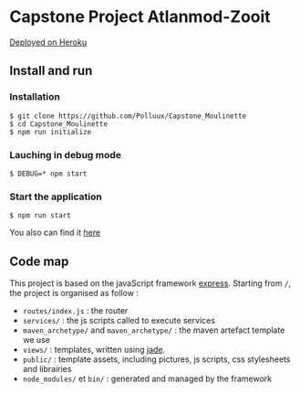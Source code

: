 # Capstone Project Atlanmod-Zooit
[Deployed on Heroku](https://atlanmod-zooit.herokuapp.com/)

## Install and run

### Installation 
```
$ git clone https://github.com/Polluux/Capstone_Moulinette
$ cd Capstone_Moulinette
$ npm run initialize
```

### Lauching in debug mode
```
$ DEBUG=* npm start
```

### Start the application
```
$ npm run start
```
You also can find it [here](https://atlanmod-zooit.herokuapp.com/) 

## Code map
This project is based on the javaScript framework [express](http://www.expressjs.com). 
Starting from `/`, the project is organised as follow :
 - `routes/index.js` : the router
 - `services/` : the js scripts called to execute services
 - `maven_archetype/` and `maven_archetype/` : the maven artefact template we use
 - `views/` : templates, written using [jade](http://jade-lang.com/). 
 - `public/` : template assets, including pictures, js scripts, css stylesheets and librairies
 - `node_modules/` et  `bin/` : generated and managed by the framework  

